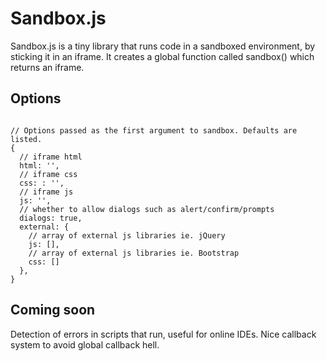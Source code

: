 # Sandbox.js

Sandbox.js is a tiny library that runs code in a sandboxed environment, by sticking it in an iframe. It creates a global function called sandbox() which returns an iframe.

## Options
```

// Options passed as the first argument to sandbox. Defaults are listed.
{
  // iframe html
  html: '',
  // iframe css
  css: : '',
  // iframe js
  js: '',
  // whether to allow dialogs such as alert/confirm/prompts
  dialogs: true,
  external: {
    // array of external js libraries ie. jQuery
    js: [],
    // array of external js libraries ie. Bootstrap
    css: []
  },
}
```

## Coming soon

Detection of errors in scripts that run, useful for online IDEs.
Nice callback system to avoid global callback hell.
